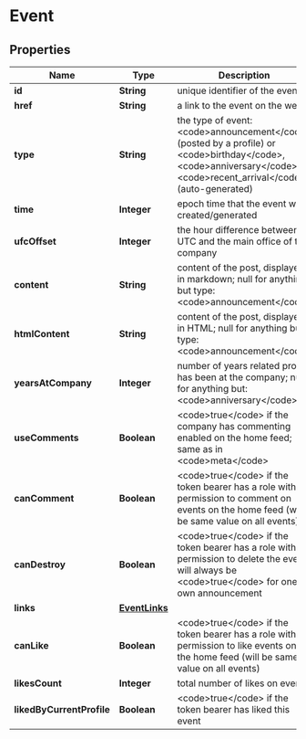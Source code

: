 

# Event


## Properties

| Name | Type | Description | Notes |
|------------ | ------------- | ------------- | -------------|
|**id** | **String** | unique identifier of the event |  [optional] |
|**href** | **String** | a link to the event on the web |  [optional] |
|**type** | **String** | the type of event: &lt;code&gt;announcement&lt;/code&gt; (posted by a profile) or &lt;code&gt;birthday&lt;/code&gt;, &lt;code&gt;anniversary&lt;/code&gt;, &lt;code&gt;recent_arrival&lt;/code&gt; (auto-generated) |  [optional] |
|**time** | **Integer** | epoch time that the event was created/generated |  [optional] |
|**ufcOffset** | **Integer** | the hour difference between UTC and the main office of the company |  [optional] |
|**content** | **String** | content of the post, displayed in markdown; null for anything but type: &lt;code&gt;announcement&lt;/code&gt; |  [optional] |
|**htmlContent** | **String** | content of the post, displayed in HTML; null for anything but type: &lt;code&gt;announcement&lt;/code&gt; |  [optional] |
|**yearsAtCompany** | **Integer** | number of years related profile has been at the company; null for anything but: &lt;code&gt;anniversary&lt;/code&gt; |  [optional] |
|**useComments** | **Boolean** | &lt;code&gt;true&lt;/code&gt; if the company has commenting enabled on the home feed; same as in &lt;code&gt;meta&lt;/code&gt; |  [optional] |
|**canComment** | **Boolean** | &lt;code&gt;true&lt;/code&gt; if the token bearer has a role with permission to comment on events on the home feed (will be same value on all events) |  [optional] |
|**canDestroy** | **Boolean** | &lt;code&gt;true&lt;/code&gt; if the token bearer has a role with permission to delete the event; will always be &lt;code&gt;true&lt;/code&gt; for one&#39;s own announcement |  [optional] |
|**links** | [**EventLinks**](EventLinks.md) |  |  [optional] |
|**canLike** | **Boolean** | &lt;code&gt;true&lt;/code&gt; if the token bearer has a role with permission to like events on the home feed (will be same value on all events) |  [optional] |
|**likesCount** | **Integer** | total number of likes on event |  [optional] |
|**likedByCurrentProfile** | **Boolean** | &lt;code&gt;true&lt;/code&gt; if the token bearer has liked this event |  [optional] |



